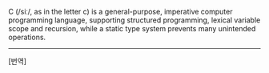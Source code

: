 C (/siː/, as in the letter c) is a general-purpose, imperative computer programming language, supporting structured programming, lexical variable scope and recursion, while a static type system prevents many unintended operations.

*  *  *
[번역]
